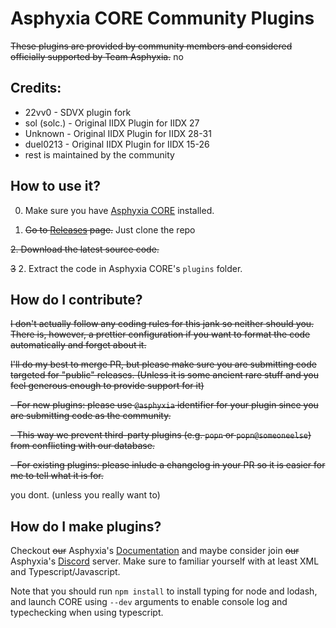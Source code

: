 # Asphyxia CORE Community Plugins

~~These plugins are provided by community members and considered officially supported by Team Asphyxia.~~ no

## Credits:
- 22vv0 - SDVX plugin fork
- sol (solc.) - Original IIDX Plugin for IIDX 27
- Unknown - Original IIDX Plugin for IIDX 28-31
- duel0213 - Original IIDX Plugin for IIDX 15-26
- rest is maintained by the community

## How to use it?

0. Make sure you have [Asphyxia CORE](https://asphyxia-core.github.io/) installed.

2. ~~Go to [Releases](https://github.com/asphyxia-core/plugins/releases) page.~~ Just clone the repo

~~2. Download the latest source code.~~

~~3~~ 2. Extract the code in Asphyxia CORE's `plugins` folder.

## How do I contribute?

~~I don't actually follow any coding rules for this jank so neither should you. There is, however, a prettier configuration if you want to format the code automatically and forget about it.~~

~~I'll do my best to merge PR, but please make sure you are submitting code targeted for "public" releases. (Unless it is some ancient rare stuff and you feel generous enough to provide support for it)~~

~~- For new plugins: please use `@asphyxia` identifier for your plugin since you are submitting code as the community.~~

~~- This way we prevent third-party plugins (e.g. `popn` or `popn@someoneelse`) from conflicting with our database.~~

~~- For existing plugins: please inlude a changelog in your PR so it is easier for me to tell what it is for.~~

you dont. (unless you really want to)

## How do I make plugins?

Checkout ~~our~~ Asphyxia's [Documentation](https://asphyxia-core.github.io/typedoc/) and maybe consider join ~~our~~ Asphyxia's [Discord](https://discord.gg/3TW3BDm) server. Make sure to familiar yourself with at least XML and Typescript/Javascript.

Note that you should run `npm install` to install typing for node and lodash, and launch CORE using `--dev` arguments to enable console log and typechecking when using typescript.
